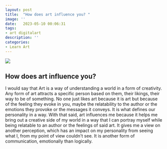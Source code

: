 ```yaml
---
layout: post
title:  "How does art influence you? "
image: ''
date:   2023-05-10 00:06:31
tags:
- art digitalart 
description: ''
categories:
- Learn Art 
---
```



<img src="http://tssutha.github.io/assets/img/sketch04.jpeg">

## How does art influence you? 

I would say that Art is a way of understanding a world in a form of creativity. Any form of art attracts a specific person based on them, their likings, their way to be of something. No one just likes art because it is art but because of the feeling they evoke in you, maybe the relatability to the author or the emotions they provoke or the messages it conveys. It is what defines our personality in a way. With that said, art influences me because it helps me bring out a creative side of my world in a way that I can portray myself while being relatable to an author or the feelings of said art. It gives me a view on another perception, which has an impact on my personality from seeing what I, from my point of view couldn't see.
 It is another form of communication, emotionally than logically.


